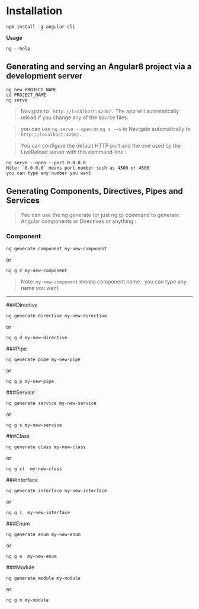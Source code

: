 

# Installation

``` 
npm install -g angular-cli 
```



**Usage**

```
ng --help 
```



 ## Generating and serving an Angular8 project via a development server

```
ng new PROJECT_NAME
cd PROJECT_NAME
ng serve
```
>Navigate to ``` http://localhost:4200/.``` The app will automatically reload if you change any of the source files.

>you can use ``` ng serve --open ``` or ``` ng s --o ``` to Navigate automatically to ``` http://localhost:4200/.```  

>You can configure the default HTTP port and the one used by the LiveReload server with this command-line :

```
ng serve --open --port 0.0.0.0
Note: `0.0.0.0` means port number such as 4300 or 4500 
you can type any number you want 
```




## Generating Components, Directives, Pipes and Services

>You can use the ng generate (or just ng g) command to generate Angular components or Directives or anything :


### Component

```
ng generate component my-new-component
```
or 
```
ng g c my-new-component
```

> Note: `my-new-component` means component name . you can type any name you want 





-------------------------------------------------------------------------------------------
###Directive

```
ng generate directive my-new-directive
```

or 

```
ng g d my-new-directive
```

###Pipe


```
ng generate pipe my-new-pipe
```

or 

```
ng g p my-new-pipe
```


###Service


```
ng generate service my-new-service
```

or 

```
ng g s my-new-service
```

###Class


```
ng generate class my-new-class
```

or 

```
ng g cl  my-new-class
```

###Interface


```
ng generate interface my-new-interface
```

or 

```
ng g i  my-new-interface
```

###Enum


```
ng generate enum my-new-enum
```

or 

```
ng g e  my-new-enum
```

###Module


```
ng generate module my-module
```

or 

```
ng g m my-module
```

